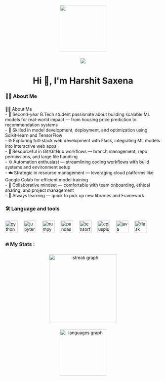 <div align="center">
  <img height="150" src="https://media.giphy.com/media/M9gbBd9nbDrOTu1Mqx/giphy.gif"  />
</div>

###

<div align="center">


</div>

###

<div align="center">
  <img src="https://visitor-badge.laobi.icu/badge?page_id=harshitsaxena001.harshitsaxena001&right_color=aquamarine"  />
</div>

###

<h1 align="center">Hi 👋, I'm Harshit Saxena</h1>

###

<h3 align="left">👩‍💻  About Me</h3>

###

<p align="left">👨‍💻 About Me<br>- 🧠 Second-year B.Tech student passionate about building scalable ML models for real-world impact — from housing price prediction to recommendation systems<br>- 🤖 Skilled in model development, deployment, and optimization using Scikit-learn and TensorFlow<br>- 🌐 Exploring full-stack web development with Flask, integrating ML models into interactive web apps<br>- 🔧 Resourceful in Git/GitHub workflows — branch management, repo permissions, and large file handling<br>- ⚙️ Automation enthusiast — streamlining coding workflows with build systems and environment setup<br>- ☁️ Strategic in resource management — leveraging cloud platforms like Google Colab for efficient model training<br>- 🤝 Collaborative mindset — comfortable with team onboarding, ethical sharing, and project management<br>- 🚀 Always learning — quick to pick up new libraries and Framework</p>

###

<h3 align="left">🛠 Language and tools</h3>

###

<div align="left">
  <img src="https://cdn.jsdelivr.net/gh/devicons/devicon/icons/python/python-original.svg" height="40" alt="python logo"  />
  <img width="12" />
  <img src="https://cdn.jsdelivr.net/gh/devicons/devicon/icons/jupyter/jupyter-original.svg" height="40" alt="jupyter logo"  />
  <img width="12" />
  <img src="https://cdn.jsdelivr.net/gh/devicons/devicon/icons/numpy/numpy-original.svg" height="40" alt="numpy logo"  />
  <img width="12" />
  <img src="https://cdn.jsdelivr.net/gh/devicons/devicon/icons/pandas/pandas-original.svg" height="40" alt="pandas logo"  />
  <img width="12" />
  <img src="https://cdn.simpleicons.org/tensorflow/FF6F00" height="40" alt="tensorflow logo"  />
  <img width="12" />
  <img src="https://cdn.simpleicons.org/c++/00599C" height="40" alt="cplusplus logo"  />
  <img width="12" />
  <img src="https://skillicons.dev/icons?i=java" height="40" alt="java logo"  />
  <img width="12" />
  <img src="https://cdn.jsdelivr.net/gh/devicons/devicon/icons/flask/flask-original.svg" height="40" alt="flask logo"  />
</div>

###

<h3 align="left">🔥   My Stats :</h3>

###

<div align="center">
  <img src="https://streak-stats.demolab.com?user=harshitsaxena001&locale=en&mode=daily&theme=dark&hide_border=false&border_radius=5&order=3" height="220" alt="streak graph"  />
</div>

###

<div align="center">
  <img src="https://github-readme-stats.vercel.app/api/top-langs?username=harshitsaxena001&locale=en&hide_title=false&layout=compact&card_width=320&langs_count=5&theme=dracula&hide_border=false&order=2" height="150" alt="languages graph"  />
</div>

###

<div align="left">
</div>

###

<div align="left">
</div>

###



###

<div align="left">
</div>

###

